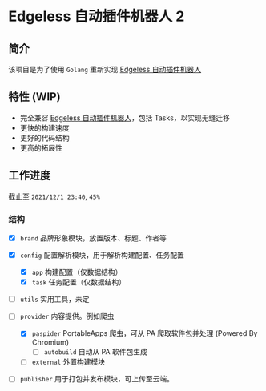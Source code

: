 # Edgeless 自动插件机器人 2
## 简介
该项目是为了使用 `Golang` 重新实现 [Edgeless 自动插件机器人](https://github.com/EdgelessPE/edgeless-bot)
## 特性 (WIP)
* 完全兼容 [Edgeless 自动插件机器人](https://github.com/EdgelessPE/edgeless-bot)，包括 Tasks，以实现无缝迁移
* 更快的构建速度
* 更好的代码结构
* 更高的拓展性

## 工作进度
截止至 `2021/12/1 23:40`, `45%`
### 结构
- [x] `brand`
  品牌形象模块，放置版本、标题、作者等
- [x] `config`
  配置解析模块，用于解析构建配置、任务配置
  - [x] `app`
    构建配置（仅数据结构）
  - [x] `task`
    任务配置（仅数据结构）
- [ ] `utils`
  实用工具，未定
- [ ] `provider`
  内容提供。例如爬虫
  - [x] `paspider`
    PortableApps 爬虫，可从 PA 爬取软件包并处理 (Powered By Chromium)
    - [ ] `autobuild`
      自动从 PA 软件包生成
  - [ ] `external`
    外置构建模块
- [ ] `publisher`
  用于打包并发布模块，可上传至云端。
  